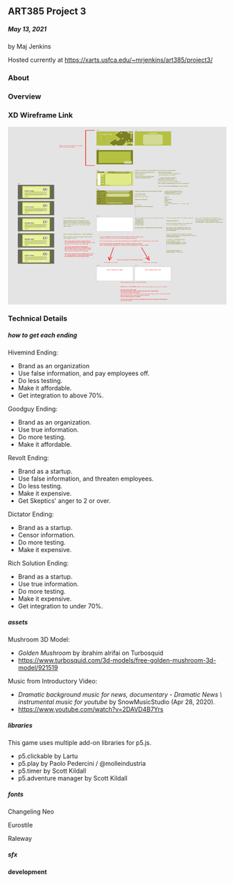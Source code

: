 ## ART385 Project 3
##### May 13, 2021
by Maj Jenkins

Hosted currently at https://xarts.usfca.edu/~mrjenkins/art385/project3/

### About

### Overview

### XD Wireframe Link
<img src="development/wireframe.png" align="center" style="height: 410px; width: 637px;"/>


### Technical Details
##### how to get each ending
Hivemind Ending:
* Brand as an organization
* Use false information, and pay employees off.
* Do less testing.
* Make it affordable.
* Get integration to above 70%.

Goodguy Ending:
* Brand as an organization.
* Use true information.
* Do more testing.
* Make it affordable.

Revolt Ending:
* Brand as a startup.
* Use false information, and threaten employees.
* Do less testing.
* Make it expensive.
* Get Skeptics' anger to 2 or over.

Dictator Ending:
* Brand as a startup.
* Censor information.
* Do more testing.
* Make it expensive.

Rich Solution Ending:
* Brand as a startup.
* Use true information.
* Do more testing.
* Make it expensive.
* Get integration to under 70%.


##### assets
Mushroom 3D Model:
* *Golden Mushroom* by ibrahim alrifai on Turbosquid
* https://www.turbosquid.com/3d-models/free-golden-mushroom-3d-model/921519

Music from Introductory Video:
* *Dramatic background music for news, documentary - Dramatic News \ instrumental music for youtube* by SnowMusicStudio (Apr 28, 2020).
* https://www.youtube.com/watch?v=2DAVD4B7Yrs


##### libraries
This game uses multiple add-on libraries for p5.js.
* p5.clickable by Lartu
* p5.play by Paolo Pedercini / @molleindustria
* p5.timer by Scott Kildall
* p5.adventure manager by Scott Kildall

##### fonts
Changeling Neo

Eurostile

Raleway

##### sfx

#### development
